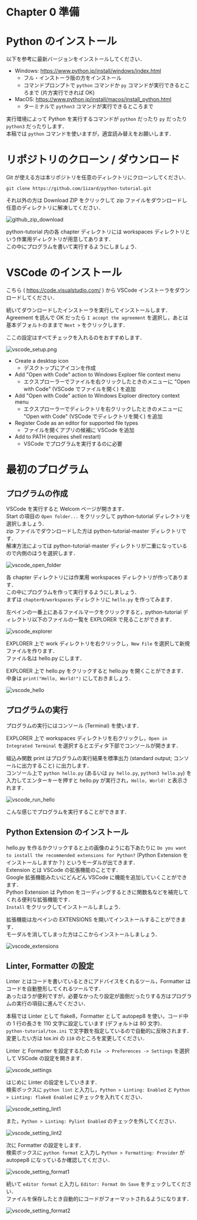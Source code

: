 # Chapter 0 準備


# Python のインストール

以下を参考に最新バージョンをインストールしてください．  

- Windows: https://www.python.jp/install/windows/index.html
  - フル・インストーラ版の方をインストール
  - コマンドプロンプトで `python` コマンドか `py` コマンドが実行できるところまで (片方実行できれば OK)
- MacOS: https://www.python.jp/install/macos/install_python.html
  - ターミナルで `python3` コマンドが実行できるところまで

実行環境によって Python を実行するコマンドが `python` だったり `py` だったり `python3` だったりします．  
本稿では `python` コマンドを使いますが，適宜読み替えをお願いします．  


# リポジトリのクローン / ダウンロード

Git が使える方は本リポジトリを任意のディレクトリにクローンしてください．  

```
git clone https://github.com/1izard/python-tutorial.git
```

それ以外の方は Download ZIP をクリックして zip ファイルをダウンロードし任意のディレクトリに解凍してください．  

![github_zip_download](img/github_zip_download.jpg)

python-tutorial 内の各 chapter ディレクトリには workspaces ディレクトリという作業用ディレクトリが用意してあります．  
この中にプログラムを書いて実行するようにしましょう．  


# VSCode のインストール

こちら ( https://code.visualstudio.com/ ) から VSCode インストーラをダウンロードしてください．  

続いてダウンロードしたインストーラを実行してインストールします．  
Agreement を読んで OK だったら `I accept the agreement` を選択し，あとは基本デフォルトのままで `Next >` をクリックします．  

ここの設定はすべてチェックを入れるのをおすすめします．  

![vscode_setup.png](img/vscode_setup.png)

- Create a desktop icon
  - デスクトップにアイコンを作成
- Add "Open with Code" action to Windows Exploer file context menu
  - エクスプローラーでファイルを右クリックしたときのメニューに "Open with Code" (VSCode でファイルを開く) を追加
- Add "Open with Code" action to Windows Exploer directory context menu
  - エクスプローラーでディレクトリを右クリックしたときのメニューに "Open with Code" (VSCode でディレクトリを開く) を追加
- Register Code as an editor for supported file types
  - ファイルを開くアプリの候補に VSCode を追加
- Add to PATH (requires shell restart)
  - VSCode でプログラムを実行するのに必要


# 最初のプログラム


## プログラムの作成

VSCode を実行すると Welcom ページが開きます．  
Start の項目の `Open folder...` をクリックして python-tutorial ディレクトリを選択しましょう．  
zip ファイルでダウンロードした方は python-tutorial-master ディレクトリです．  
解凍方法によっては python-tutorial-master ディレクトリが二重になっているので内側のほうを選択します．  

![vscode_open_folder](img/vscode_open_folder.jpg)

各 chapter ディレクトリには作業用 workspaces ディレクトリが作ってあります．  
この中にプログラムを作って実行するようにしましょう．  
まずは `chapter0/workspaces` ディレクトリに `hello.py` を作ってみます．  

左ペインの一番上にあるファイルマークをクリックすると，python-tutorial ディレクトリ以下のファイルの一覧を EXPLORER で見ることができます．  

![vscode_explorer](img/vscode_explorer.jpg)

EXPLORER 上で work ディレクトリを右クリックし，`New File` を選択して新規ファイルを作ります．  
ファイル名は hello.py にします．  

EXPLORER 上で hello.py をクリックすると hello.py を開くことができます．  
中身は `print("Hello, World!")` にしておきましょう．  

![vscode_hello](img/vscode_hello.jpg)


## プログラムの実行

プログラムの実行にはコンソール (Terminal) を使います．  

EXPLORER 上で workspaces ディレクトリを右クリックし，`Open in Integrated Terminal` を選択するとエディタ下部でコンソールが開きます．  

組込み関数 print はプログラムの実行結果を標準出力 (standard output; コンソールに出力すること) に出力します．  
コンソール上で `python hello.py` (あるいは `py hello.py`, `python3 hello.py`) を入力してエンターキーを押すと hello.py が実行され，`Hello, World!` と表示されます．  

![vscode_run_hello](img/vscode_run_hello.png)

こんな感じでプログラムを実行することができます．  



## Python Extension のインストール

hello.py を作るかクリックすると上の画像のように右下あたりに `Do you want to install the recommended extensions for Python?` (Python Extension をインストールしますか？) というモーダルが出てきます．  
Extension とは VSCode の拡張機能のことです．  
Google 拡張機能みたいにどんどん VSCode に機能を追加していくことができます．  
Python Extension は Python をコーディングするときに関数名などを補完してくれる便利な拡張機能です．  
`Install` をクリックしてインストールしましょう．  

拡張機能は左ペインの EXTENSIONS を開いてインストールすることができます．  
モーダルを消してしまった方はここからインストールしましょう．  

![vscode_extensions](img/vscode_extensions.jpg)


## Linter, Formatter の設定

Linter とはコードを書いているときにアドバイスをくれるツール，Formatter はコードを自動整形してくれるツールです．  
あったほうが便利ですが，必要なかったり設定が面倒だったりする方はプログラムの実行の項目に進んでください．  

本稿では Linter として flake8，Formatter として autopep8 を使い，コード中の 1 行の長さを 110 文字に設定しています (デフォルトは 80 文字)．  
`python-tutorial/tox.ini` で文字数を指定しているので自動的に反映されます．  
変更したい方は tox.ini の `110` のところを変更してください．  


Linter と Formatter を設定するため `File -> Preferences -> Settings` を選択して VSCode の設定を開きます．  

![vscode_settings](img/vscode_settings.png)

はじめに Linter の設定をしていきます．  
検索ボックスに `python lint` と入力し，`Python > Linting: Enabled` と `Python > Linting: flake8 Enabled` にチェックを入れてください．  

![vscode_setting_lint1](img/vscode_setting_lint1.jpg)

また，`Python > Linting: Pylint Enabled` のチェックを外してください．  

![vscode_setting_lint2](img/vscode_setting_lint2.jpg)


次に Formatter の設定をします．  
検索ボックスに `python format` と入力し `Python > Formatting: Provider` が autopep8 になっているか確認してください．  

![vscode_setting_format1](img/vscode_setting_format1.jpg)

続いて `editor format` と入力し `Editor: Format On Save` をチェックしてください．  
ファイルを保存したとき自動的にコードがフォーマットされるようになります．  

![vscode_setting_format2](img/vscode_setting_format2.jpg)
